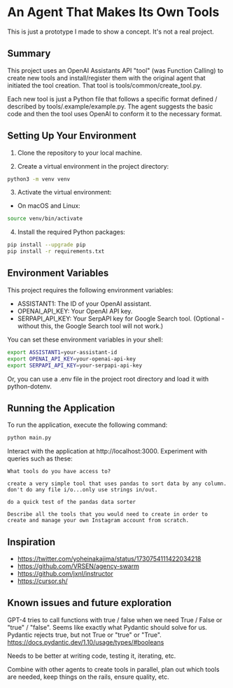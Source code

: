 # An Agent That Makes Its Own Tools

This is just a prototype I made to show a concept. It's not a real project.

## Summary

This project uses an OpenAI Assistants API "tool" (was Function Calling) to create new tools and install/register them with the original agent that initiated the tool creation. That tool is tools/common/create_tool.py.

Each new tool is just a Python file that follows a specific format defined / described by tools/.example/example.py. The agent suggests the basic code and then the tool uses OpenAI to conform it to the necessary format.

## Setting Up Your Environment

1. Clone the repository to your local machine.

2. Create a virtual environment in the project directory:

```bash
python3 -m venv venv
```

3. Activate the virtual environment:

- On macOS and Linux:

```bash
source venv/bin/activate
```

4. Install the required Python packages:

```bash
pip install --upgrade pip
pip install -r requirements.txt
```

## Environment Variables

This project requires the following environment variables:

- ASSISTANT1: The ID of your OpenAI assistant.
- OPENAI_API_KEY: Your OpenAI API key.
- SERPAPI_API_KEY: Your SerpAPI key for Google Search tool. (Optional - without this, the Google Search tool will not work.)

You can set these environment variables in your shell:

```bash
export ASSISTANT1=your-assistant-id
export OPENAI_API_KEY=your-openai-api-key
export SERPAPI_API_KEY=your-serpapi-api-key
```

Or, you can use a .env file in the project root directory and load it with python-dotenv.

## Running the Application

To run the application, execute the following command:

```bash
python main.py
```

Interact with the application at http://localhost:3000. Experiment with queries such as these:

```
What tools do you have access to?

create a very simple tool that uses pandas to sort data by any column. don't do any file i/o...only use strings in/out.

do a quick test of the pandas data sorter

Describe all the tools that you would need to create in order to create and manage your own Instagram account from scratch.
```

## Inspiration
- https://twitter.com/yoheinakajima/status/1730754111422034218
- https://github.com/VRSEN/agency-swarm
- https://github.com/jxnl/instructor
- https://cursor.sh/

## Known issues and future exploration

GPT-4 tries to call functions with true / false when we need True / False or "true" / "false". Seems like exactly what Pydantic should solve for us. Pydantic rejects true, but not True or "true" or "True". https://docs.pydantic.dev/1.10/usage/types/#booleans

Needs to be better at writing code, testing it, iterating, etc.

Combine with other agents to create tools in parallel, plan out which tools are needed, keep things on the rails, ensure quality, etc.